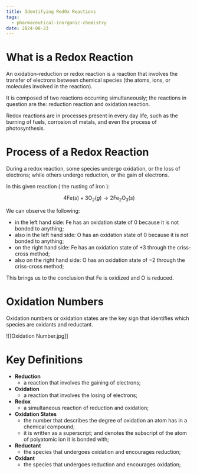 ```yaml
---
title: Identifying RedOx Reactions
tags:
  - pharmaceutical-inorganic-chemistry
date: 2024-08-23
---
```

# What is a Redox Reaction
An oxidation–reduction or redox reaction is a reaction that involves the transfer of electrons between chemical species (the atoms, ions, or molecules involved in the reaction).

It is composed of two reactions occurring simultaneously; the reactions in question are the: reduction reaction and oxidation reaction.

Redox reactions are in processes present in every day life, such as the burning of fuels, corrosion of metals, and even the process of photosynthesis.

# Process of a Redox Reaction
During a redox reaction, some species undergo oxidation, or the loss of electrons; while others undergo reduction, or the gain of electrons.

In this given reaction ( the rusting of iron ):

$$4\text{Fe}(s)+3\text{O}_2(g)\longrightarrow2\text{Fe}_2\text{O}_3(s)$$

We can observe the following:
- in the left hand side: $\text{Fe}$ has an oxidation state of $0$ because it is not bonded to anything;
- also in the left hand side: $\text{O}$ has an oxidation state of $0$ because it is not bonded to anything;
- on the right hand side: $\text{Fe}$ has an oxidation state of $+3$ through the criss-cross method;
- also on the right hand side: $\text{O}$ has an oxidation state of $-2$ through the criss-cross method;

This brings us to the conclusion that $\text{Fe}$ is oxidized and $\text{O}$ is reduced.
# Oxidation Numbers
Oxidation numbers or oxidation states are the key sign that identifies which species are oxidants and reductant.

![[Oxidation Number.jpg]]
# Key Definitions
- **Reduction**
	- a reaction that involves the gaining of electrons;
- **Oxidation**
	- a reaction that involves the losing of electrons;
- **Redox**
	- a simultaneous reaction of reduction and oxidation;
- **Oxidation States**
	- the number that describes the degree of oxidation an atom has in a chemical compound;
	- it is written as a superscript; and denotes the subscript of the atom of polyatomic ion it is bonded with;
- **Reductant**
	- the species that undergoes oxidation and encourages reduction;
- **Oxidant**
	- the species that undergoes reduction and encourages oxidation;